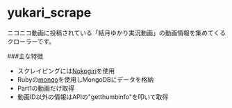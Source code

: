 yukari_scrape
========

ニコニコ動画に投稿されている「結月ゆかり実況動画」の動画情報を集めてくるクローラーです。

###主な特徴

- スクレイピングには[Nokogiri](http://www.nokogiri.org/)を使用
- Rubyの[mongo](http://docs.mongodb.org/ecosystem/drivers/ruby/)を使用しMongoDBにデータを格納
- Part1の動画だけ取得
- 動画ID以外の情報はAPIの"getthumbinfo"を叩いて取得
